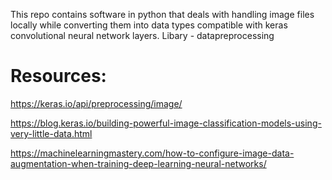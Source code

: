 This repo contains software in python that deals with handling image files locally while converting them into data types compatible with keras convolutional neural network layers.
Libary - datapreprocessing 
# Resources:
https://keras.io/api/preprocessing/image/


https://blog.keras.io/building-powerful-image-classification-models-using-very-little-data.html



https://machinelearningmastery.com/how-to-configure-image-data-augmentation-when-training-deep-learning-neural-networks/

